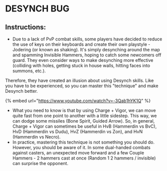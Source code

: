 # DESYNCH BUG

## Instructions:

* Due to a lack of PvP combat skills, some players have decided to reduce the use of keys on their keyboards and create their own playstyle - Jodering (or known as shaking). It's simply desynching around the map and spamming Invisible Hammers, hoping to catch some newcomers off guard. They even consider ways to make desynching more effective (colliding with holes, getting stuck in house walls, hitting faces into summons, etc.).

Therefore, they have created an illusion about using Desynch skills. Like you have to be experienced, so you can master this "technique" and make Desynch better.

{% embed url="https://www.youtube.com/watch?v=-3Qab1hYK1Q" %}

* What you need to know is that by using Charge + Vigor, we can move quite fast from one point to another with a little sidestep. This way, we can dodge some missiles (Bone Spirit, Guided Arrow). So, in general, Charge + Vigor can sometimes be useful in HvB (Hammerdin vs BvC), HvD (Hammerdin vs Dudu), HvZ (Hammerdin vs Zon), and HvN (Hammerdin vs Necro).
* In practice, mastering this technique is not something you should do. However, you should be aware of it. In some dual-handed combats against casters, an unexpected move forward and a few Couple Hammers - 2 hammers cast at once (Random 1 2 hammers / invisible) can surprise the opponent.